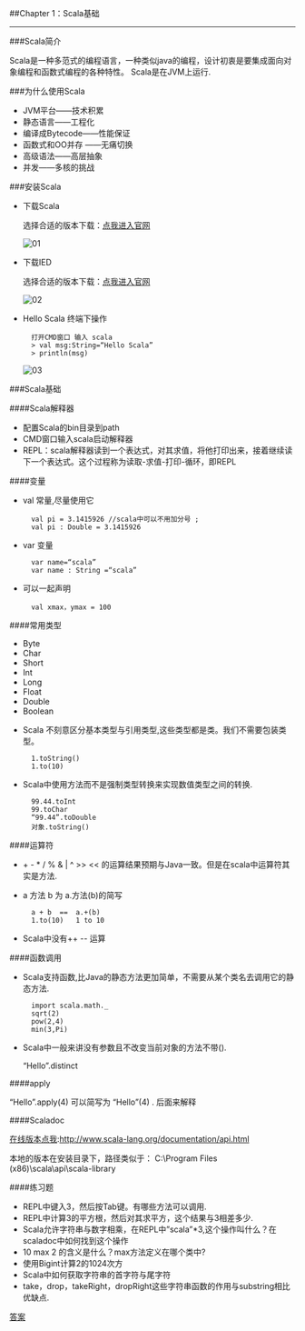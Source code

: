 ##Chapter 1：Scala基础

***

###Scala简介

Scala是一种多范式的编程语言，一种类似java的编程，设计初衷是要集成面向对象编程和函数式编程的各种特性。
Scala是在JVM上运行.

###为什么使用Scala

+ JVM平台——技术积累
+ 静态语言——工程化
+ 编译成Bytecode——性能保证
+ 函数式和OO并存 ——无痛切换
+ 高级语法——高层抽象
+ 并发——多核的挑战

###安装Scala

+ 下载Scala

	选择合适的版本下载：[点我进入官网](0)

	![01][01]

+ 下载IED

	选择合适的版本下载：[点我进入官网](1)

	![02][02]

+ Hello Scala 终端下操作

		打开CMD窗口 输入 scala
		> val msg:String=“Hello Scala”
		> println(msg)

	![03][03]

###Scala基础

####Scala解释器

+ 配置Scala的bin目录到path
+ CMD窗口输入scala启动解释器
+ REPL：scala解释器读到一个表达式，对其求值，将他打印出来，接着继续读下一个表达式。这个过程称为读取-求值-打印-循环，即REPL

####变量

+ val 常量,尽量使用它

		val pi = 3.1415926 //scala中可以不用加分号 ;
		val pi : Double = 3.1415926

+ var 变量

		var name=“scala”
		var name : String =“scala”
+ 可以一起声明

		val xmax，ymax = 100

####常用类型

+ Byte
+ Char
+ Short
+ Int
+ Long
+ Float
+ Double
+ Boolean

- Scala 不刻意区分基本类型与引用类型,这些类型都是类。我们不需要包装类型。

		1.toString()
		1.to(10)

- Scala中使用方法而不是强制类型转换来实现数值类型之间的转换.

		99.44.toInt
		99.toChar
		“99.44”.toDouble
		对象.toString()

####运算符

+ \+ - * / % & | ^ >> << 的运算结果预期与Java一致。但是在scala中运算符其实是方法.
+ a 方法 b 为 a.方法(b)的简写

		a + b  ==  a.+(b)
		1.to(10)   1 to 10

+ Scala中没有++ -- 运算

####函数调用

+ Scala支持函数,比Java的静态方法更加简单，不需要从某个类名去调用它的静态方法.

		import scala.math._
		sqrt(2)
		pow(2,4)
		min(3,Pi)

+ Scala中一般来讲没有参数且不改变当前对象的方法不带().

	“Hello”.distinct

####apply

“Hello”.apply(4) 可以简写为 “Hello”(4) . 后面来解释

####Scaladoc

[在线版本点我][2]:http://www.scala-lang.org/documentation/api.html

本地的版本在安装目录下，路径类似于： C:\Program Files (x86)\scala\api\scala-library

####练习题

+ REPL中键入3，然后按Tab键。有哪些方法可以调用.
+ REPL中计算3的平方根，然后对其求平方，这个结果与3相差多少.
+ Scala允许字符串与数字相乘，在REPL中”scala”*3,这个操作叫什么？在scaladoc中如何找到这个操作
+ 10 max 2 的含义是什么？max方法定义在哪个类中?
+ 使用Bigint计算2的1024次方
+ Scala中如何获取字符串的首字符与尾字符
+ take，drop，takeRight，dropRight这些字符串函数的作用与substring相比优缺点.

[答案][3]

[0]:(http://www.scala-lang.org/download/)
[1]:(http://scala-ide.org/index.html)
[2]:[http://www.scala-lang.org/documentation/api.html]
[3]:[https://github.com/0xC000007B/MyBook/blob/master/scala/Chapter01/1.2.md]

[01]:/img/01.jpg
[02]:/img/02.jpg
[03]:/img/03.jpg



